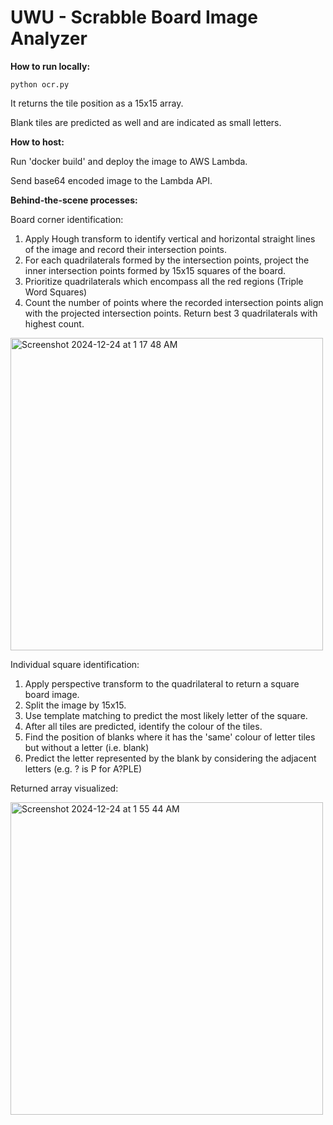 # UWU - Scrabble Board Image Analyzer

<b>How to run locally:</b>

    python ocr.py

It returns the tile position as a 15x15 array.

Blank tiles are predicted as well and are indicated as small letters.

<b>How to host:</b>

Run 'docker build' and deploy the image to AWS Lambda.

Send base64 encoded image to the Lambda API.

<b>Behind-the-scene processes:</b>

Board corner identification:
1. Apply Hough transform to identify vertical and horizontal straight lines of the image and record their intersection points.
2. For each quadrilaterals formed by the intersection points, project the inner intersection points formed by 15x15 squares of the board.
3. Prioritize quadrilaterals which encompass all the red regions (Triple Word Squares)
4. Count the number of points where the recorded intersection points align with the projected intersection points. Return best 3 quadrilaterals with highest count.

<img align="center" width="500" alt="Screenshot 2024-12-24 at 1 17 48 AM" src="https://github.com/user-attachments/assets/17162390-e09e-4f1a-9888-7f2707745e8a" />

Individual square identification:
1. Apply perspective transform to the quadrilateral to return a square board image.
2. Split the image by 15x15.
3. Use template matching to predict the most likely letter of the square.
4. After all tiles are predicted, identify the colour of the tiles.
5. Find the position of blanks where it has the 'same' colour of letter tiles but without a letter (i.e. blank)
6. Predict the letter represented by the blank by considering the adjacent letters (e.g. ? is P for A?PLE)

Returned array visualized:

<img align="center" width="500" alt="Screenshot 2024-12-24 at 1 55 44 AM" src="https://github.com/user-attachments/assets/7c1549f6-677a-4881-b9b2-0c1f7bbf2e55" />
